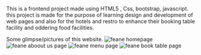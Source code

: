 This is a frontend project made using HTML5 , Css, bootstrap, javascript.
this project is made for the purpose of learning design and development of web pages and also for the hotels and restro to enhance their 
booking table facility and oddering food facilities.


Some glimpse/pictures of this website.
![feane homepage](https://github.com/user-attachments/assets/eb4756d2-6118-4955-bdf7-bba07c68fb9b)
![feane aboout us page](https://github.com/user-attachments/assets/6605c86d-c0cf-4c67-ba32-22b472177984)
![feane menu page](https://github.com/user-attachments/assets/be4a2e66-e51c-492f-90f1-7ddf43595fe0)
![feane book table page](https://github.com/user-attachments/assets/2dac7ac4-db78-4246-b2a0-aa969d06833f)
